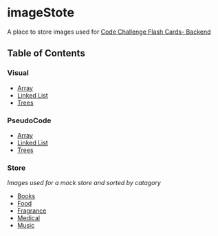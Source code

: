 # imageStote
A place to store images used for [Code Challenge Flash Cards- Backend](https://github.com/lizkavalski/codeChallenges-backend)

## Table of Contents
### Visual

* [Array](visual/array/README.md)
* [Linked List](visual/linkedList/README.md)
* [Trees](visual/tree/README.md)

### PseudoCode
* [Array](pseudo/arrays/README.md)
* [Linked List](pseudo/linkedlist/README.md)
* [Trees](pseudo/tree/README.md)

### Store 
*Images used for a mock store and sorted by catagory* 
* [Books](store/books/README.md)
* [Food](store/food/README.md)
* [Fragrance](store/fragance/README.md)
* [Medical](store/medical/README.md)
* [Music](store/music/README.md)

